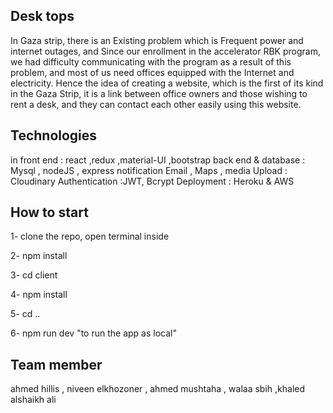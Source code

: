 ## Desk tops 
In Gaza strip, there is an Existing problem which is Frequent power and internet outages, and Since our enrollment in the accelerator RBK program, we had difficulty communicating with the program as a result of this problem, and most of us need offices equipped with the Internet and electricity. 
Hence the idea of creating a website, which is the first of its kind in the Gaza Strip, it is a link between office owners and those wishing to rent a desk, and they can contact each other easily using this website.


## Technologies
in front end : react ,redux ,material-UI ,bootstrap 
back end & database : Mysql , nodeJS , express 
notification Email , Maps ,
media Upload : Cloudinary
Authentication :JWT, Bcrypt 
Deployment : Heroku & AWS


## How to start

1- clone the repo, open terminal inside

2- npm install

3- cd client

4- npm install

5- cd ..

6- npm run dev "to run the app as local"


## Team member 
ahmed hillis , niveen elkhozoner , ahmed mushtaha , walaa sbih ,khaled alshaikh ali 

